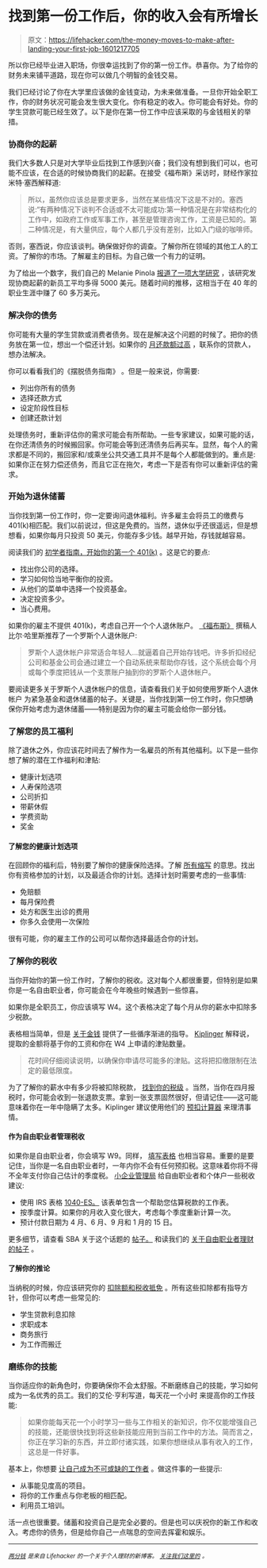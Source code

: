 # 找到第一份工作后，你的收入会有所增长

> 原文：<https://lifehacker.com/the-money-moves-to-make-after-landing-your-first-job-1601217705>

所以你已经毕业进入职场，你很幸运找到了你的第一份工作。恭喜你。为了给你的财务未来铺平道路，现在你可以做几个明智的金钱交易。



我们已经讨论了你在大学里应该做的金钱变动，为未来做准备。一旦你开始全职工作，你的财务状况可能会发生很大变化。你有稳定的收入。你可能会有好处。你的学生贷款可能已经生效了。以下是你在第一份工作中应该采取的与金钱相关的举措。

### 协商你的起薪

我们大多数人只是对大学毕业后找到工作感到兴奋；我们没有想到我们可以，也可能不应该，在合适的时候协商我们的起薪。在接受《福布斯》采访时，财经作家拉米特·塞西解释道:

> 所以，虽然你应该总是要求更多，当然在某些情况下这是不对的。塞西说:“有两种情况下谈判不合适或不太可能成功:第一种情况是在非常结构化的工作中，如政府工作或军事工作，甚至是管理咨询工作，工资是已知的。第二种情况是，有大量供应，每个人都几乎没有差别，比如入门级的咖啡师。

否则，塞西说，你应该谈判。确保做好你的调查。了解你所在领域的其他工人的工资。了解你的市场。了解雇主的目标。为自己做一个有力的证明。

为了给出一个数字，我们自己的 Melanie Pinola [报道了一项大学研究](http://lifehacker.com/not-negotiating-your-salary-could-cost-you-500-000-in-5968375) ，该研究发现协商起薪的新员工平均多得 5000 美元。随着时间的推移，这相当于在 40 年的职业生涯中赚了 60 多万美元。

### 解决你的债务

你可能有大量的学生贷款或消费者债务。现在是解决这个问题的时候了。把你的债务放在第一位，想出一个偿还计划。如果你的 [月还款额过高](http://twocents.lifehacker.com/what-to-do-when-you-cant-afford-to-pay-your-student-loa-1594957967) ，联系你的贷款人，想办法解决。

你可以看看我们的《摆脱债务指南》 。但是一般来说，你需要:

*   列出你所有的债务
*   选择还款方式
*   设定阶段性目标
*   创建还款计划

处理债务时，重新评估你的需求可能会有所帮助。一些专家建议，如果可能的话，在你还清债务的时候搬回家。你可能会等到还清债务后再买车。显然，每个人的需求都是不同的，搬回家和/或乘坐公共交通工具并不是每个人都能做到的。重点是:如果你正在努力偿还债务，而且它正在拖欠，考虑一下是否有你可以重新评估的需求。

### 开始为退休储蓄

当你找到第一份工作时，你一定要询问退休福利。许多雇主会将员工的缴费与 401(k)相匹配。我们以前说过，但这是免费的。当然，退休似乎还很遥远，但是想想看，如果你每月只投资 50 美元，你能存多少钱。越早开始，存钱就越容易。

阅读我们的 [初学者指南，开始你的第一个 401(k)](http://twocents.lifehacker.com/a-beginner-s-guide-to-starting-a-401-k-1592233003) 。这是它的要点:

*   找出你公司的选择。
*   学习如何恰当地平衡你的投资。
*   从他们的菜单中选择一个投资基金。
*   决定投资多少。
*   当心费用。

如果你的雇主不提供 401(k)，考虑自己开一个个人退休账户。 [《福布斯》](http://www.forbes.com/sites/billharris/2012/06/11/how-college-grads-can-ace-their-real-life-finances/) 撰稿人比尔·哈里斯推荐了一个罗斯个人退休账户:

> 罗斯个人退休帐户非常适合年轻人...就逼着自己开始存钱吧。许多折扣经纪公司和基金公司会通过建立一个自动系统来帮助你存钱，这个系统会每个月或每个季度把钱从一个支票账户抽到你的罗斯个人退休帐户。

要阅读更多关于罗斯个人退休帐户的信息，请查看我们关于如何使用罗斯个人退休帐户 为紧急基金和退休储蓄的帖子。关键是，当你找到第一份工作时，你只想确保你开始考虑为退休储蓄——特别是因为你的雇主可能会给你一部分钱。

### 了解您的员工福利

除了退休之外，你应该花时间去了解作为一名雇员的所有其他福利。以下是一些你想了解的潜在工作福利和津贴:

*   健康计划选项
*   人寿保险选项
*   公司折扣
*   带薪休假
*   学费资助
*   奖金

#### 了解您的健康计划选项

在回顾你的福利后，特别要了解你的健康保险选择。了解 [所有缩写](http://lifehacker.com/whats-the-difference-between-all-these-health-insuranc-1500452519) 的意思。找出你有资格参加的计划，以及最适合你的计划。选择计划时需要考虑的一些事情:

*   免赔额
*   每月保险费
*   处方和医生出诊的费用
*   你多久会使用一次保险

很有可能，你的雇主工作的公司可以帮你选择最适合你的计划。

### 了解你的税收

当你开始你的第一份工作时，了解你的税收。这对每个人都很重要，但特别是如果你是一名自由职业者，你可能会在今年晚些时候遇到一些惊喜。

如果你是全职员工，你应该填写 W4。这个表格决定了每个月从你的薪水中扣除多少税款。

表格相当简单，但是 [关于金钱](http://taxes.about.com/od/preparingyourtaxes/ht/W4.htm) 提供了一些循序渐进的指导。 [Kiplinger](http://www.kiplinger.com/article/taxes/T055-C000-S001-tax-planning-for-your-first-job.html) 解释说，提取的金额将基于你的工资和你在 W4 上申请的津贴数量。

> 花时间仔细阅读说明，以确保你申请尽可能多的津贴。这将把扣缴限制在法定的最低限度。

为了了解你的薪水中有多少将被扣除税款， [找到你的税级](http://www.forbes.com/sites/kellyphillipserb/2013/10/31/irs-announces-2014-tax-brackets-standard-deduction-amounts-and-more/) 。当然，当你在四月报税时，你可能会收到一张退款支票。拿到一张支票固然很好，但请记住——这可能意味着你在一年中隐瞒了太多。Kiplinger 建议使用他们的 [预扣计算器](http://www.kiplinger.com/tool/taxes/T055-S001-tax-withholding-calculator-kiplinger/index.php) 来理清事情。

#### 作为自由职业者管理税收

如果你是自由职业者，你会填写 W9。同样， [填写表格](http://taxes.about.com/od/taxglossary/qt/W9.htm) 也相当容易。重要的是要记住，当你是一名自由职业者时，一年内你不会有任何预扣税。这意味着你将不得不全年支付你自己估计的季度税。 [小企业管理局](http://www.sba.gov/community/blogs/how-calculate-and-make-estimated-tax-payments) 给自由职业者和个体户一些税收建议:

*   使用 IRS 表格 [1040-ES。](http://www.irs.ustreas.gov/pub/irs-pdf/f1040es.pdf) 该表单包含一个帮助您估算税款的工作表。
*   按季度计算。如果你的月收入变化很大，考虑每个季度重新计算一次。
*   预计付款日期为 4 月、6 月、9 月和 1 月的 15 日。

更多细节，请查看 SBA 关于这个话题的 [帖子。](http://www.sba.gov/community/blogs/how-calculate-and-make-estimated-tax-payments) 和读我们的 [关于自由职业者理财的帖子](http://twocents.lifehacker.com/planning-to-switch-careers-its-important-to-consider-h-1548705969) 。

#### 了解你的推论

当纳税的时候，你应该研究你的 [扣除额和税收抵免](http://lifehacker.com/thirteen-frequently-overlooked-tax-deductions-351062) 。所有这些扣除都有指导方针，但你可以考虑一些常见的:

*   学生贷款利息扣除
*   求职成本
*   商务旅行
*   为工作而搬迁

### 磨练你的技能

当你适应你的新角色时，你要确保你不会太舒服。不断磨练自己的技能，学习如何成为一名优秀的员工。我们的艾伦·亨利写道，每天花一个小时 来提高你的工作技能:

> 如果你能每天花一个小时学习一些与工作相关的新知识，你不仅能增强自己的技能，还能很快找到将这些新技能应用到当前工作中的方法。简而言之，你正在学习新的东西，并立即付诸实践，如果你想继续从事有收入的工作，这总是一件好事。

基本上，你想要 [让自己成为不可或缺的工作者](http://lifehacker.com/how-to-make-yourself-indispensable-at-work-1113590784) 。做这件事的一些提示:

*   从事能见度高的项目。
*   将你的工作重点与你老板的相匹配。
*   利用员工培训。

活一点也很重要。储蓄和投资自己是完全必要的。但是也可以庆祝你的新工作和收入。考虑你的债务，但是给你自己一点喘息的空间去挥霍和娱乐。

* * *

[<small>*两分钱*</small>](http://twocents.lifehacker.com/) <small>*是来自 Lifehacker 的一个关于个人理财的新博客。*</small> [<small>*关注我们这里的*</small>](https://twitter.com/TwoCentsLH) <small>*。*</small>